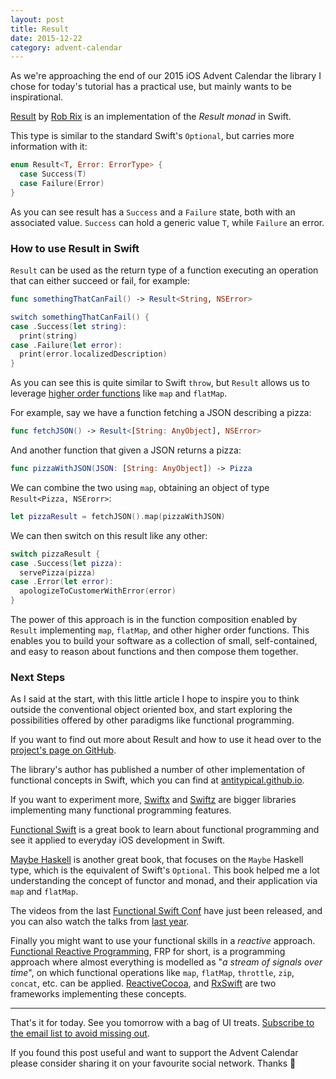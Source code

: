 ```yaml
---
layout: post
title: Result
date: 2015-12-22
category: advent-calendar
---
```


As we're approaching the end of our 2015 iOS Advent Calendar the library I chose for today's tutorial has a practical use, but mainly wants to be inspirational.

[Result](https://github.com/antitypical/Result) by [Rob Rix](https://twitter.com/rob_rix) is an implementation of the _Result monad_ in Swift.

This type is similar to the standard Swift's `Optional`, but carries more information with it:

```swift
enum Result<T, Error: ErrorType> {
  case Success(T)
  case Failure(Error)
}
```

As you can see result has a `Success` and a `Failure` state, both with an associated value. `Success` can hold a generic value `T`, while `Failure` an error.

### How to use Result in Swift

`Result` can be used as the return type of a function executing an operation that can either succeed or fail, for example:

```swift
func somethingThatCanFail() -> Result<String, NSError>

switch somethingThatCanFail() {
case .Success(let string):
  print(string)
case .Failure(let error):
  print(error.localizedDescription)
}
```

As you can see this is quite similar to Swift `throw`, but `Result` allows us to leverage [higher order functions](https://en.wikipedia.org/wiki/Higher-order_function) like `map` and `flatMap`.

For example, say we have a function fetching a JSON describing a pizza:

```swift
func fetchJSON() -> Result<[String: AnyObject], NSError>
```

And another function that given a JSON returns a pizza:

```swift
func pizzaWithJSON(JSON: [String: AnyObject]) -> Pizza
```

We can combine the two using `map`, obtaining an object of type `Result<Pizza, NSErorr>`:

```swift
let pizzaResult = fetchJSON().map(pizzaWithJSON)
```

We can then switch on this result like any other:

```swift
switch pizzaResult {
case .Success(let pizza):
  servePizza(pizza)
case .Error(let error):
  apologizeToCustomerWithError(error)
}
```

The power of this approach is in the function composition enabled by `Result` implementing `map`, `flatMap`, and other higher order functions. This enables you to build your software as a collection of small, self-contained, and easy to reason about functions and then compose them together.

### Next Steps

As I said at the start, with this little article I hope to inspire you to think outside the conventional object oriented box, and start exploring the possibilities offered by other paradigms like functional programming.

If you want to find out more about Result and how to use it head over to the [project's page on GitHub](https://github.com/antitypical/Result).

The library's author has published a number of other implementation of functional concepts in Swift, which you can find at [antitypical.github.io](https://antitypical.github.io/).

If you want to experiment more, [Swiftx](https://github.com/typelift/swiftx) and [Swiftz](https://github.com/typelift/swiftz) are bigger libraries implementing many functional programming features.

[Functional Swift](https://www.objc.io/books/functional-swift/) is a great book to learn about functional programming and see it applied to everyday iOS development in Swift.

[Maybe Haskell](https://robots.thoughtbot.com/maybe-haskell-our-newest-book) is another great book, that focuses on the `Maybe` Haskell type, which is the equivalent of Swift's `Optional`. This book helped me a lot understanding the concept of functor and monad, and their application via `map` and `flatMap`.

The videos from the last [Functional Swift Conf](http://2015.funswiftconf.com/) have just been released, and you can also watch the talks from [last year](http://2014.funswiftconf.com/).

Finally you might want to use your functional skills in a _reactive_ approach. [Functional Reactive Programming](https://en.wikipedia.org/wiki/Functional_reactive_programming), FRP for short, is a programming approach where almost everything is modelled as "_a stream of signals over time_", on which functional operations like `map`, `flatMap`, `throttle`, `zip`, `concat`, etc. can be applied. [ReactiveCocoa](https://github.com/ReactiveCocoa/ReactiveCocoa/), and [RxSwift](https://github.com/ReactiveX/RxSwift) are two frameworks implementing these concepts.

---

That's it for today. See you tomorrow with a bag of UI treats. [Subscribe to the email list to avoid missing out](http://theiostimes.com/advent-calendar-subscribe).

If you found this post useful and want to support the Advent Calendar please consider sharing it on your favourite social network. Thanks 🎅


